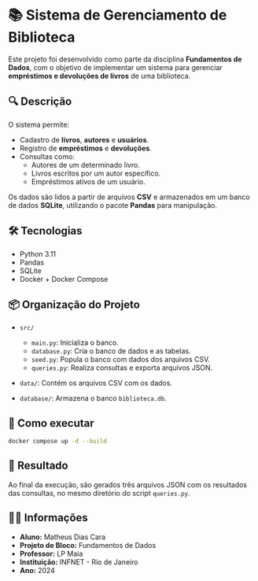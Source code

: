 # 📚 Sistema de Gerenciamento de Biblioteca

Este projeto foi desenvolvido como parte da disciplina **Fundamentos de Dados**, com o objetivo de implementar um sistema para gerenciar **empréstimos e devoluções de livros** de uma biblioteca.

## 🔍 Descrição

O sistema permite:
- Cadastro de **livros**, **autores** e **usuários**.
- Registro de **empréstimos** e **devoluções**.
- Consultas como:
  - Autores de um determinado livro.
  - Livros escritos por um autor específico.
  - Empréstimos ativos de um usuário.

Os dados são lidos a partir de arquivos **CSV** e armazenados em um banco de dados **SQLite**, utilizando o pacote **Pandas** para manipulação.

## 🛠️ Tecnologias

- Python 3.11
- Pandas
- SQLite
- Docker + Docker Compose

## 📦 Organização do Projeto

- `src/`
  - `main.py`: Inicializa o banco.
  - `database.py`: Cria o banco de dados e as tabelas.
  - `seed.py`: Popula o banco com dados dos arquivos CSV.
  - `queries.py`: Realiza consultas e exporta arquivos JSON.

- `data/`: Contém os arquivos CSV com os dados.
- `database/`: Armazena o banco `biblioteca.db`.

## 🚀 Como executar

```bash
docker compose up -d --build
```

## 📄 Resultado

Ao final da execução, são gerados três arquivos JSON com os resultados das consultas, no mesmo diretório do script `queries.py`.

## 👨‍🏫 Informações

- **Aluno:** Matheus Dias Cara  
- **Projeto de Bloco:** Fundamentos de Dados  
- **Professor:** LP Maia  
- **Instituição:** INFNET - Rio de Janeiro  
- **Ano:** 2024